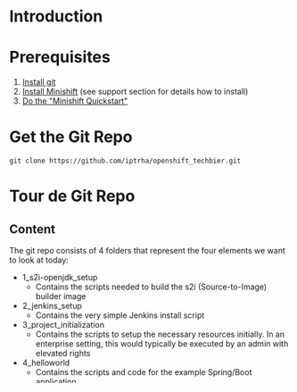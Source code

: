 # Introduction
# Prerequisites
1. [Install git](https://git-scm.com/downloads)
2. [Install Minishift](https://docs.openshift.org/latest/minishift/getting-started/installing.html) (see support section for details how to install)
3. [Do the "Minishift Quickstart"](https://docs.openshift.org/latest/minishift/getting-started/quickstart.html)

# Get the Git Repo
```git clone https://github.com/iptrha/openshift_techbier.git```

# Tour de Git Repo

## Content
The git repo consists of 4 folders that represent the four elements we want to look at today:
* 1_s2i-openjdk_setup
  * Contains the scripts needed to build the s2i (Source-to-Image) builder image
* 2_jenkins_setup
  * Contains the very simple Jenkins install script
* 3_project_initialization
  * Contains the scripts to setup the necessary resources initially. In an enterprise setting, this would typically be executed by an admin with elevated rights
* 4_helloworld
  * Contains the scripts and code for the example Spring/Boot application
  
## Structure
We have applied a convention throughout the repo that:
* **docker** contains the resources needed for a dockerbuild
* **jenkins** contains the jenkinsfile with the pipeline definition
* **openshift** contains the yaml files used to configure resources on openshift
* **scripts** contains bash scripts that are executed by you locally on your machines

# Installation
* check out the repo if not done already

  ```
  https://github.com/iptrha/openshift_techbier.git
  cd openshift_techbier
  ```
  
* Start the minishift cluster and log in as developer
  ```bash
  minishift start
  oc login -u developer -p d
  ```
  * remember the IP of your minishift instance for later
* start the s2i build (because it takes a lot of time)
  ```bash
  cd 1_s2i-openjdk/scripts
  sh install_s2i-openjdk.sh
  cd ../..
  ```
  * While it rödels, feel free to have a look at the code in ```../docker``` and ```../openshift``` (Hint: Contains lots of magic)
* install jenkins
  ```bash
  cd 2_jenkins_setup/scripts
  sh install-jenkins.sh
  cd ../..
  ```
  * This will create the projects ```cicd``` and ```build``` and install jenkins into the cicd project
  * Learn to pronounce the word "ephemeral". Again: "[Ephemeral](https://de.wiktionary.org/wiki/ephemeral)". It kind of means, when the juice stops, everything is gone. Like Enron stock.
* do the project initialization for your application
  ```bash
  cd 3_project_initialization/scripts
  sh initialize_project.sh
  cd ../..
  ```
  * It creates 3 projects ```helloworld-devl```, ```helloworld-test``` and ```helloworld-prod```. These represent the environments (Hint: There is no physical separation of environments, just trust the thing. No, really.) 
  * Also it configures some access rights
  * Typically this would be executed by an admin
* Setup the application pipeline
  * First configure the minishift IP into the pipeline.yml
    ```bash
    cd 4_helloworld/openshift
    nano pipeline.yml
    ```
  * set the ```OPENSHIFT_URL``` to your minishift IP and save
  
  * Create the pipeline
    ```bash
    cd ../scripts
    sh create_helloworld_pipeline.sh
    ```
    
# Support

## OSX
### I am getting ```xcrun: error: (...)``` when running git. What can I do?
Install XCode commandline tools ```xcode-select --install``` (see [here]( https://stackoverflow.com/questions/32893412/command-line-tools-not-working-os-x-el-capitan-macos-sierra-macos-high-sierra/32894314#32894314) for more details)

### How to install Minishift on OSX?**
Make your life easy and install [HomeBrew](https://brew.sh/index_de.html):
```bash
/usr/bin/ruby -e "$(curl -fsSL https://raw.githubusercontent.com/Homebrew/install/master/install)"
brew cask install minishift
brew install docker-machine-driver-xhyve
sudo chown root:wheel $(brew --prefix)/opt/docker-machine-driver-xhyve/bin/docker-machine-driver-xhyve
sudo chmod u+s $(brew --prefix)/opt/docker-machine-driver-xhyve/bin/docker-machine-driver-xhyve
eval $(minishift oc-env)
```

## Windows
### How to install Minishift on OSX?**
Maybe this guide can help you, if you are lost: [bierkowski.com](https://bierkowski.com/minishift-setup-on-windows/)

